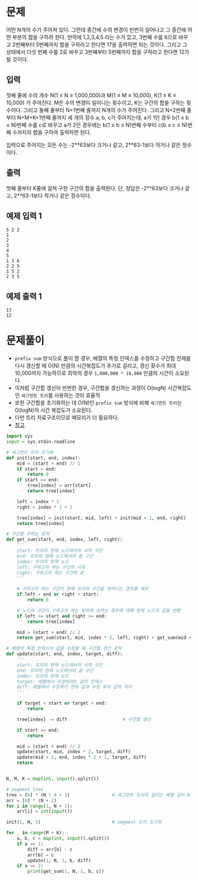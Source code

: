 # 문제

어떤 N개의 수가 주어져 있다. 그런데 중간에 수의 변경이 빈번히 일어나고 그 중간에 어떤 부분의 합을 구하려 한다. 만약에 1,2,3,4,5 라는 수가 있고, 3번째 수를 6으로 바꾸고 2번째부터 5번째까지 합을 구하라고 한다면 17을 출력하면 되는 것이다. 그리고 그 상태에서 다섯 번째 수를 2로 바꾸고 3번째부터 5번째까지 합을 구하라고 한다면 12가 될 것이다.

## 입력

첫째 줄에 수의 개수 N(1 ≤ N ≤ 1,000,000)과 M(1 ≤ M ≤ 10,000), K(1 ≤ K ≤ 10,000) 가 주어진다. M은 수의 변경이 일어나는 횟수이고, K는 구간의 합을 구하는 횟수이다. 그리고 둘째 줄부터 N+1번째 줄까지 N개의 수가 주어진다. 그리고 N+2번째 줄부터 N+M+K+1번째 줄까지 세 개의 정수 a, b, c가 주어지는데, a가 1인 경우 b(1 ≤ b ≤ N)번째 수를 c로 바꾸고 a가 2인 경우에는 b(1 ≤ b ≤ N)번째 수부터 c(b ≤ c ≤ N)번째 수까지의 합을 구하여 출력하면 된다.

입력으로 주어지는 모든 수는 -2\*\*63보다 크거나 같고, 2\*\*63-1보다 작거나 같은 정수이다.

## 출력

첫째 줄부터 K줄에 걸쳐 구한 구간의 합을 출력한다. 단, 정답은 -2\*\*63보다 크거나 같고, 2\*\*63-1보다 작거나 같은 정수이다.

## 예제 입력 1

```
5 2 2
1
2
3
4
5
1 3 6
2 2 5
1 5 2
2 3 5
```

## 예제 출력 1

```
17
12
```

# 문제풀이

- `prefix sum` 방식으로 풀이 할 경우, 배열의 특정 인덱스를 수정하고 구간합 전체를 다시 갱신할 때 O(N) 만큼의 시간복잡도가 추가로 걸리고, 갱신 횟수가 최대 10,000까지 가능하므로 최악의 경우 `1,000,000 * 10,000` 만큼의 시간이 소요된다.
- 이처럼 구간합 갱신이 빈번한 경우, 구간합을 갱신하는 과정이 O(logN) 시간복잡도인 `세그먼트 트리`를 사용하는 것이 효율적
- 또한 구간합을 초기화하는 데 O(N)인 `prefix sum` 방식에 비해 `세그먼트 트리`는 O(logN)의 시간 복잡도가 소요된다.
- 다만 트리 자료구조이므로 메모리가 더 필요하다.
- [참고](https://www.codingninjas.com/codestudio/library/segment-tree-428)

```python
import sys
input = sys.stdin.readline

# 세그먼트 트리 초기화
def init(start, end, index):
    mid = (start + end) // 2
    if start > end:
        return 0
    if start == end:
        tree[index] = arr[start]
        return tree[index]

    left = index * 2
    right = index * 2 + 1

    tree[index] = init(start, mid, left) + init(mid + 1, end, right)
    return tree[index]

# 구간합 구하는 로직
def get_sum(start, end, index, left, right):
    '''
    start: 트리의 현재 노드에서의 시작 구간
    end: 트리의 현재 노드에서의 끝 구간
    index: 트리의 현재 노드
    left: 구하고자 하는 구간의 시작
    right: 구하고자 하는 구간의 끝
    '''

    # 구하고자 하는 구간이 현재 트리의 구간을 벗어나는 경우를 제외
    if left > end or right < start:
        return 0

    # 노드의 구간이 구하고자 하는 범위에 속하는 경우에 대해 현재 노드의 값을 반환
    if left <= start and right >= end:
        return tree[index]

    mid = (start + end) // 2
    return get_sum(start, mid, index * 2, left, right) + get_sum(mid + 1, end, index * 2 + 1, left, right)

# 배열의 특정 인덱스의 값을 수정할 때 구간합 갱신 로직
def update(start, end, index, target, diff):
    '''
    start: 트리의 현재 노드에서의 시작 구간
    end: 트리의 현재 노드에서의 끝 구간
    index: 트리의 현재 노드
    target: 배열에서 수정하려는 값의 인덱스
    diff: 배열에서 수정하기 전의 값과 수정 후의 값의 차이
    '''

    if target < start or target > end:
        return

    tree[index] -= diff                     # 구간합 갱신

    if start == end:
        return

    mid = (start + end) // 2
    update(start, mid, index * 2, target, diff)
    update(mid + 1, end, index * 2 + 1, target, diff)
    return


N, M, K = map(int, input().split())

# segment tree
tree = [0] * (N * 4 + 1)                # 세그먼트 트리의 길이는 배열 길이 N
arr = [0] * (N + 1)
for i in range(1, N + 1):
    arr[i] = int(input())

init(1, N, 1)                           # segment 트리 초기화

for _ in range(M + K):
    a, b, c = map(int, input().split())
    if a == 1:
        diff = arr[b] - c
        arr[b] = c
        update(1, N, 1, b, diff)
    if a == 2:
        print(get_sum(1, N, 1, b, c))

```
